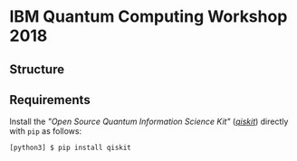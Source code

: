 # IBM Quantum Computing Workshop 2018

## Structure

## Requirements

Install the *"Open Source Quantum Information Science Kit"* (*[qiskit](https://qiskit.org/)*) directly with `pip` as follows:

```bash
[python3] $ pip install qiskit
```
